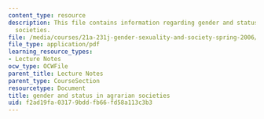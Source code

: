 ```yaml
---
content_type: resource
description: This file contains information regarding gender and status in agrarian
  societies.
file: /media/courses/21a-231j-gender-sexuality-and-society-spring-2006/f2ad19fa03179bddfb66fd58a113c3b3_MIT21A_213JS06_gndr_agra.pdf
file_type: application/pdf
learning_resource_types:
- Lecture Notes
ocw_type: OCWFile
parent_title: Lecture Notes
parent_type: CourseSection
resourcetype: Document
title: gender and status in agrarian societies
uid: f2ad19fa-0317-9bdd-fb66-fd58a113c3b3
---
```

